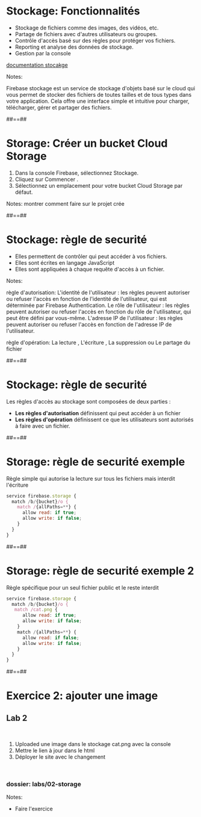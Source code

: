 # Stockage: Fonctionnalités

* Stockage de fichiers comme des images, des vidéos, etc.
* Partage de fichiers avec d'autres utilisateurs ou groupes.
* Contrôle d'accès basé sur des règles pour protéger vos fichiers.
* Reporting et analyse des données de stockage.
* Gestion par la console
<!-- .element: class="list-fragment" -->

[documentation stocakge](https://firebase.google.com/docs/storage?hl=en)
<!-- .element: class="credits" -->

Notes:

Firebase stockage est un service de stockage d'objets basé sur le cloud qui vous permet de stocker des fichiers de toutes tailles et de tous types dans votre application.
Cela offre une interface simple et intuitive pour charger, télécharger, gérer et partager des fichiers.

##==##

# Storage: Créer un bucket Cloud Storage

1. Dans la console Firebase, sélectionnez Stockage.
2. Cliquez sur Commencer .
3. Sélectionnez un emplacement pour votre bucket Cloud Storage par défaut.
<!-- .element: class="list-fragment" -->

Notes:
montrer comment faire sur le projet crée

##==##

# Stockage: règle de securité

* Elles permettent de contrôler qui peut accéder à vos fichiers.
* Elles sont écrites en langage JavaScript 
* Elles sont appliquées à chaque requête d'accès à un fichier.
<!-- .element: class="list-fragment" -->

Notes:

règle d'autorisation:
L'identité de l'utilisateur : les règles peuvent autoriser ou refuser l'accès en fonction de l'identité de l'utilisateur, qui est déterminée par Firebase Authentication.
Le rôle de l'utilisateur : les règles peuvent autoriser ou refuser l'accès en fonction du rôle de l'utilisateur, qui peut être défini par vous-même.
L'adresse IP de l'utilisateur : les règles peuvent autoriser ou refuser l'accès en fonction de l'adresse IP de l'utilisateur.

règle d'opération: La lecture , L'écriture , La suppression ou Le partage du fichier

##==##

# Stockage: règle de securité

Les règles d'accès au stockage sont composées de deux parties :

* **Les règles d'autorisation** définissent qui peut accéder à un fichier
* **Les règles d'opération** définissent ce que les utilisateurs sont autorisés à faire avec un fichier.
<!-- .element: class="list-fragment" -->

##==##

<!-- .slide: class="with-code consolas" -->

# Storage: règle de securité exemple

Règle simple qui autorise la lecture sur tous les fichiers mais interdit l'écriture

```js
service firebase.storage {
  match /b/{bucket}/o {
    match /{allPaths=**} {
      allow read: if true;
      allow write: if false;
    }
  }
}
```
<!-- .element: class="big-code" -->

##==##

<!-- .slide: class="with-code consolas" -->

# Storage: règle de securité exemple 2

Règle spécifique pour un seul fichier public et le reste interdit

```js
service firebase.storage {
  match /b/{bucket}/o {
   match /cat.png {
      allow read: if true;
      allow write: if false;
    }
    match /{allPaths=**} {
      allow read: if false;
      allow write: if false;
    }
  }
}
```

##==##

<!-- .slide: class="exercice" -->

# Exercice 2: ajouter une image

## Lab 2

<br>

1. Uploaded une image dans le stockage cat.png avec la console
2. Mettre le lien à jour dans le html
3. Déployer le site avec le changement

<br>

### dossier: labs/02-storage

Notes:

- Faire l'exercice
